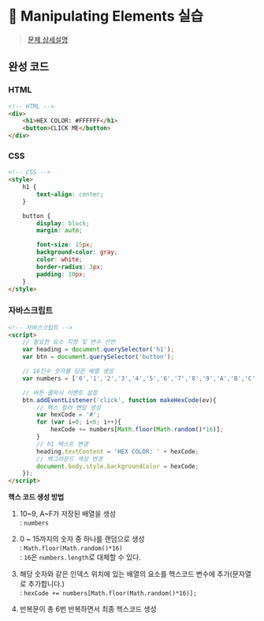# :pushpin: Manipulating Elements 실습
> [문제 상세설명](https://book.vanillacoding.co/starter-kit/step-4/interacting-with-webpages/background-changer)

## 완성 코드
### HTML
```html
<!-- HTML -->
<div>
    <h1>HEX COLOR: #FFFFFF</h1>
    <button>CLICK ME</button>
</div>
```

### CSS
```html
<!-- CSS -->
<style>
    h1 {
        text-align: center;
    }

    button {
        display: block;
        margin: auto;

        font-size: 15px;
        background-color: gray;
        color: white;
        border-radius: 3px;
        padding: 10px;
    }
</style>
```

### 자바스크립트
```html
<!-- 자바스크립트 -->
<script>
    // 필요한 요소 지정 및 변수 선언
    var heading = document.querySelector('h1');
    var btn = document.querySelector('button');

    // 16진수 숫자를 담은 배열 생성
    var numbers = ['0','1','2','3','4','5','6','7','8','9','A','B','C','D','E','F'];

    // 버튼 클릭시 이벤트 설정
    btn.addEventListener('click', function makeHexCode(ev){
        // 헥스 컬러 랜덤 생성
        var hexCode = '#';
        for (var i=0; i<6; i++){
            hexCode += numbers[Math.floor(Math.random()*16)];
        }
        // h1 텍스트 변경
        heading.textContent = 'HEX COLOR: ' + hexCode;
        // 백그라운드 색상 변경
        document.body.style.backgroundColor = hexCode;
    });
</script>
```
**헥스 코드 생성 방법**
1. 10~9, A~F가 저장된 배열을 생성 <br>
: `numbers`

2. 0 ~ 15까지의 숫자 중 하나를 랜덤으로 생성 <br>
: `Math.floor(Math.random()*16)`<br>
: `16`은 `numbers.length`로 대체할 수 있다.

3. 해당 숫자와 같은 인덱스 위치에 있는 배열의 요소를 헥스코드 변수에 추가(문자열로 추가합니다.)<br>
: `hexCode += numbers[Math.floor(Math.random()*16)];`

4. 반복문이 총 6번 반복하면서 최종 헥스코드 생성